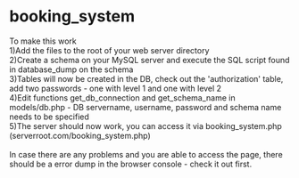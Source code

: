 # booking_system
To make this work <br>
1)Add the files to the root of your web server directory<br>
2)Create a schema on your MySQL server and execute the SQL script found in database_dump on the schema<br>
3)Tables will now be created in the DB, check out the 'authorization' table, add two passwords - one with level 1 and one with level 2<br>
4)Edit functions get_db_connection and get_schema_name in models/db.php - DB servername, username, password and schema name needs to be specified<br>
5)The server should now work, you can access it via booking_system.php (serverroot.com/booking_system.php)<br>
<br>
In case there are any problems and you are able to access the page, there should be a error dump in the browser console - check it out first.
